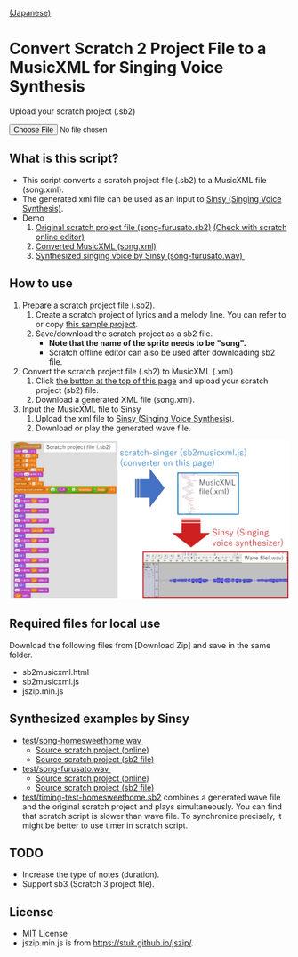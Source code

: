 [(Japanese)](index.md)

# Convert Scratch 2 Project File to a MusicXML for Singing Voice Synthesis

Upload your scratch project (.sb2) <svg style="width:1em; height:1em"><use xlink:href="symbol-defs.svg#icon-upload"></use></svg>

<a name="uploadfile">
<input type="file" id="infile" name="f">
<div id="result" style="display:none;">
    <p id="result-succeed"><b>Success!</b></p>
    <ol>
        <li><a href="#" id="dl">Download MusicXML (song.xml) <svg style="width:1em; height:1em"><use xlink:href="symbol-defs.svg#icon-download"></use></svg></a></li>
        <li><a href="http://www.sinsy.jp/" target="_blank">Open Sinsy page</a></li>
    </ol>
</div>
<script type="text/javascript" src="jszip.min.js"></script>
<script type="text/javascript" src="sb2musicxml.js"></script>

## What is this script?

- This script converts a scratch project file (.sb2) to a MusicXML file (song.xml).
- The generated xml file can be used as an input to [Sinsy (Singing Voice Synthesis)](http://www.sinsy.jp/).
- Demo
    1. [Original scratch project file (song-furusato.sb2)](sb2/song-furusato.sb2) [(Check with scratch online editor)](https://scratch.mit.edu/projects/239680094/)
    1. [Converted MusicXML (song.xml)](test/song.xml)
    1. [Synthesized singing voice by Sinsy (song-furusato.wav) <svg style="width:1em; height:1em"><use xlink:href="symbol-defs.svg#icon-music"></use></svg>](test/song-furusato.wav)


## How to use

1. Prepare a scratch project file (.sb2).
    1. Create a scratch project of lyrics and a melody line. You can refer to or copy <a href="https://scratch.mit.edu/projects/240260846/" target="_blank">this sample project</a>.
    1. Save/download the scratch project as a sb2 file.
        - **Note that the name of the sprite needs to be "song".**
        - Scratch offline editor can also be used after downloading sb2 file.
1. Convert the scratch project file (.sb2) to MusicXML (.xml)
    1. Click [the button at the top of this page](#uploadfile) and upload your scratch project (sb2) file.
    1. Download a generated XML file (song.xml).
1. Input the MusicXML file to Sinsy
    1. Upload the xml file to [Sinsy (Singing Voice Synthesis)](http://www.sinsy.jp/).
    1. Download or play the generated wave file.

![flow_EN.png](images/flow_EN.png)

## Required files for local use

Download the following files from [Download Zip] and save in the same folder.
- sb2musicxml.html
- sb2musicxml.js
- jszip.min.js

## Synthesized examples by Sinsy

- [test/song-homesweethome.wav <svg style="width:1em; height:1em"><use xlink:href="symbol-defs.svg#icon-music"></use></svg>](test/song-homesweethome.wav)
    - [Source scratch project (online)](https://scratch.mit.edu/projects/239680350/)
    - [Source scratch project (sb2 file)](sb2/song-homesweethome.sb2)
- [test/song-furusato.wav <svg style="width:1em; height:1em"><use xlink:href="symbol-defs.svg#icon-music"></use></svg>](test/song-furusato.wav)
    - [Source scratch project (online)](https://scratch.mit.edu/projects/239680094/)
    - [Source scratch project (sb2 file)](sb2/song-furusato.sb2)
- [test/timing-test-homesweethome.sb2](test/timing-test-homesweethome.sb2) combines a generated wave file and the original scratch project and plays simultaneously. You can find that scratch script is slower than wave file. To synchronize precisely, it might be better to use timer in scratch script.

## TODO

- Increase the type of notes (duration).
- Support sb3 (Scratch 3 project file).

## License

- MIT License
- jszip.min.js is from https://stuk.github.io/jszip/.